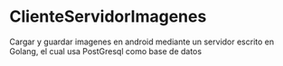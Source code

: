 # ClienteServidorImagenes
Cargar y guardar imagenes en android mediante un servidor escrito en Golang, el cual usa PostGresql como base de datos
